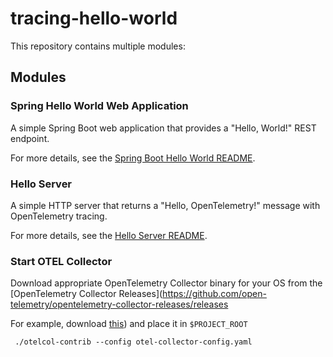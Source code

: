 # tracing-hello-world

This repository contains multiple modules:

## Modules

### Spring Hello World Web Application

A simple Spring Boot web application that provides a "Hello, World!" REST endpoint.

For more details, see the [Spring Boot Hello World README](spring-boot-hello-world/README.md).

### Hello Server

A simple HTTP server that returns a "Hello, OpenTelemetry!" message with OpenTelemetry tracing.

For more details, see the [Hello Server README](hello-server/README.md).

### Start OTEL Collector

Download appropriate OpenTelemetry Collector binary for your OS from the [OpenTelemetry Collector Releases](https://github.com/open-telemetry/opentelemetry-collector-releases/releases

For example, download [this](https://github.com/open-telemetry/opentelemetry-collector-releases/releases/download/v0.124.1/otelcol-contrib_0.124.1_darwin_amd64.tar.gz)) and place it in `$PROJECT_ROOT`
```aiignore
 ./otelcol-contrib --config otel-collector-config.yaml
```
